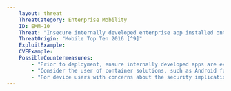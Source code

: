 ```yaml
---
    layout: threat
    ThreatCategory: Enterprise Mobility
    ID: EMM-10
    Threat: "Insecure internally developed enterprise app installed onto enrolled devices via MAM policy"
    ThreatOrigin: "Mobile Top Ten 2016 [^9]"
    ExploitExample:
    CVEExample:
    PossibleCountermeasures:
        - "Prior to deployment, ensure internally developed apps are evaluated with rigor, such as by using app-vetting services to establish confidence they present minimal risk to the enterprise and device users."
        - "Consider the user of container solutions, such as Android for Work, that can prevent launching of managed apps when the device user is not authenticated to the work-centric container, thus minimizing the risk those apps present to the user outside of a work context."
        - "For device users with concerns about the security implications of a mandatory enterprise app during personal use of the device, restrict its permissions or if possible, temporarily disable it."
---
```

